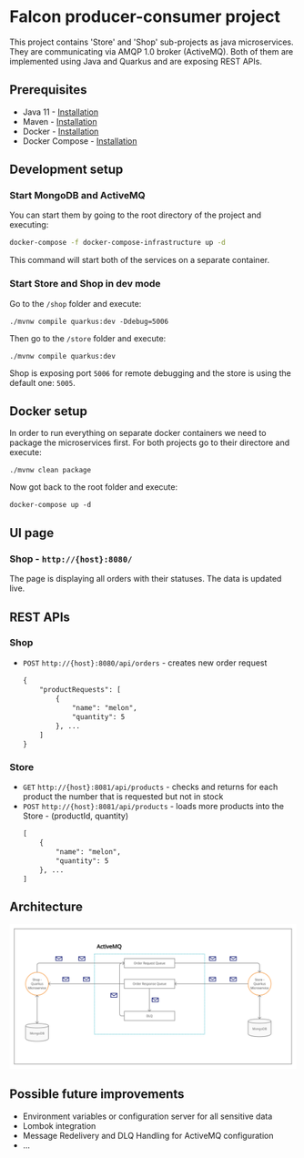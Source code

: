 # Falcon producer-consumer project

This project contains 'Store' and 'Shop' sub-projects as java microservices.
They are communicating via AMQP 1.0 broker (ActiveMQ). Both of them are implemented using Java and Quarkus
and are exposing REST APIs.

## Prerequisites

- Java 11 - [Installation](https://adoptopenjdk.net/)
- Maven - [Installation](https://maven.apache.org/install.html)
- Docker - [Installation](https://www.docker.com/get-started)
- Docker Compose - [Installation](https://docs.docker.com/compose/install/)

## Development setup

### Start MongoDB and ActiveMQ
You can start them by going to the root directory of the project and executing:
```bash
docker-compose -f docker-compose-infrastructure up -d
```
This command will start both of the services on a separate container.

### Start Store and Shop in dev mode
Go to the `/shop` folder and execute:
 ```
./mvnw compile quarkus:dev -Ddebug=5006
```
Then go to the `/store` folder and execute:
 ```
./mvnw compile quarkus:dev
```
Shop is exposing port `5006` for remote debugging and the store is using the default one: `5005`.

## Docker setup
In order to run everything on separate docker containers we need to package the microservices first.
For both projects go to their directore and execute:
```
./mvnw clean package
```
Now got back to the root folder and execute:
```
docker-compose up -d
```
## UI page
### Shop - `http://{host}:8080/` 
The page is displaying all orders with their statuses. The data is updated live.
## REST APIs
### Shop
- `POST` `http://{host}:8080/api/orders` - creates new order request

    ```
    {
        "productRequests": [
            {
                "name": "melon",
                "quantity": 5
            }, ...
        ]
    }
    ```
### Store
- `GET` `http://{host}:8081/api/products` - checks and returns for each product the number that is
                                        requested but not in stock
- `POST` `http://{host}:8081/api/products` - loads more products into the Store - (productId,
                                             quantity)
    ```
    [
        {
            "name": "melon",
            "quantity": 5
        }, ...
    ]
    ```
## Architecture
![Architecture scheme](static/images/Architecture.png)


## Possible future improvements
- Environment variables or configuration server for all sensitive data
- Lombok integration
- Message Redelivery and DLQ Handling for ActiveMQ configuration
- ...
